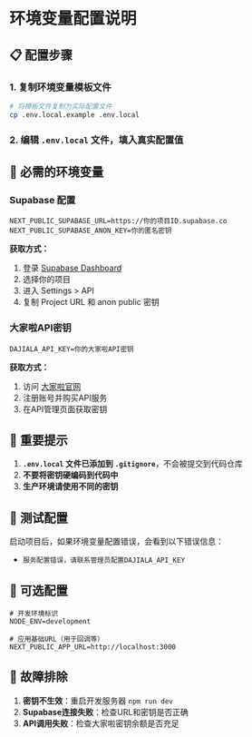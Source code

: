 # 环境变量配置说明

## 📋 配置步骤

### 1. 复制环境变量模板文件
```bash
# 将模板文件复制为实际配置文件
cp .env.local.example .env.local
```

### 2. 编辑 `.env.local` 文件，填入真实配置值

## 🔑 必需的环境变量

### Supabase 配置
```env
NEXT_PUBLIC_SUPABASE_URL=https://你的项目ID.supabase.co
NEXT_PUBLIC_SUPABASE_ANON_KEY=你的匿名密钥
```

**获取方式：**
1. 登录 [Supabase Dashboard](https://supabase.com/dashboard)
2. 选择你的项目
3. 进入 Settings > API
4. 复制 Project URL 和 anon public 密钥

### 大家啦API密钥
```env
DAJIALA_API_KEY=你的大家啦API密钥
```

**获取方式：**
1. 访问 [大家啦官网](https://www.dajiala.com)
2. 注册账号并购买API服务
3. 在API管理页面获取密钥

## 🚨 重要提示

1. **`.env.local` 文件已添加到 `.gitignore`**，不会被提交到代码仓库
2. **不要将密钥硬编码到代码中**
3. **生产环境请使用不同的密钥**

## 🧪 测试配置

启动项目后，如果环境变量配置错误，会看到以下错误信息：
- `服务配置错误，请联系管理员配置DAJIALA_API_KEY`

## 📝 可选配置

```env
# 开发环境标识
NODE_ENV=development

# 应用基础URL（用于回调等）
NEXT_PUBLIC_APP_URL=http://localhost:3000
```

## 🔧 故障排除

1. **密钥不生效**：重启开发服务器 `npm run dev`
2. **Supabase连接失败**：检查URL和密钥是否正确
3. **API调用失败**：检查大家啦密钥余额是否充足